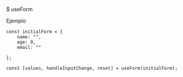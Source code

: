 $ useForm

Ejemplo

```
const initialForm = {
    name: "",
    age: 0,
    email: ""

};

const [values, handleInputChange, reset] = useForm(initialForm);

```
